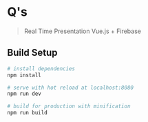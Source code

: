 # Q's

> Real Time Presentation
> Vue.js + Firebase

## Build Setup

``` bash
# install dependencies
npm install

# serve with hot reload at localhost:8080
npm run dev

# build for production with minification
npm run build
